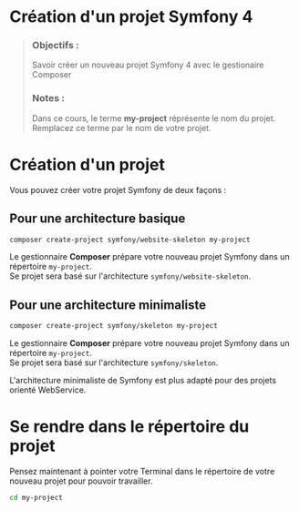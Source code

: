 # Création d'un projet Symfony 4
> ### Objectifs :
> Savoir créer un nouveau projet Symfony 4 avec le gestionaire Composer
> ### Notes :
> Dans ce cours, le terme **my-project** réprésente le nom du projet. Remplacez ce terme par le nom de votre projet.

# Création d'un projet 

Vous pouvez créer votre projet Symfony de deux façons :

## Pour une architecture basique

```bash
composer create-project symfony/website-skeleton my-project
```

Le gestionnaire **Composer** prépare votre nouveau projet Symfony dans un répertoire `my-project`.  
Se projet sera basé sur l'architecture `symfony/website-skeleton`.

## Pour une architecture minimaliste

```bash
composer create-project symfony/skeleton my-project
```

Le gestionnaire **Composer** prépare votre nouveau projet Symfony dans un répertoire `my-project`.  
Se projet sera basé sur l'architecture `symfony/skeleton`.

L'architecture minimaliste de Symfony est plus adapté pour des projets orienté WebService.

# Se rendre dans le répertoire du projet

Pensez maintenant à pointer votre Terminal dans le répertoire de votre nouveau projet pour pouvoir travailler.

```bash
cd my-project
```